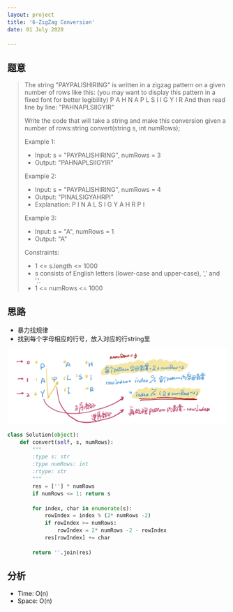 ```yaml
---
layout: project
title: '6-ZigZag Conversion'
date: 01 July 2020

---
```

## 题意
> The string "PAYPALISHIRING" is written in a zigzag pattern on a given number of rows like this: (you may want to display this pattern in a fixed font for better legibility)
> P   A   H   N
> A P L S I I G
> Y   I   R
> And then read line by line: "PAHNAPLSIIGYIR"
>
> Write the code that will take a string and make this conversion given a number of rows:string convert(string s, int numRows);
>
> Example 1:
> - Input: s = "PAYPALISHIRING", numRows = 3
> - Output: "PAHNAPLSIIGYIR"
>
> Example 2:
> - Input: s = "PAYPALISHIRING", numRows = 4
> - Output: "PINALSIGYAHRPI"
> - Explanation:
> P     I    N
> A   L S  I G
> Y A   H R
> P     I
>
> Example 3:
> - Input: s = "A", numRows = 1
> - Output: "A"
>
> Constraints:
> - 1 <= s.length <= 1000
> - s consists of English letters (lower-case and upper-case), ',' and '.'.
> - 1 <= numRows <= 1000

## 思路
- 暴力找规律
- 找到每个字母相应的行号，放入对应的行string里
<img src= '/assets/img/projects/code/6_zigzagpattern.jpeg'>

~~~python
class Solution(object):
    def convert(self, s, numRows):
        """
        :type s: str
        :type numRows: int
        :rtype: str
        """
        res = [''] * numRows
        if numRows <= 1: return s
        
        for index, char in enumerate(s):
            rowIndex = index % (2* numRows -2)
            if rowIndex >= numRows:
                rowIndex = 2* numRows -2 - rowIndex
            res[rowIndex] += char
        
        return ''.join(res)
~~~

## 分析
- Time: O(n)
- Space: O(n)
